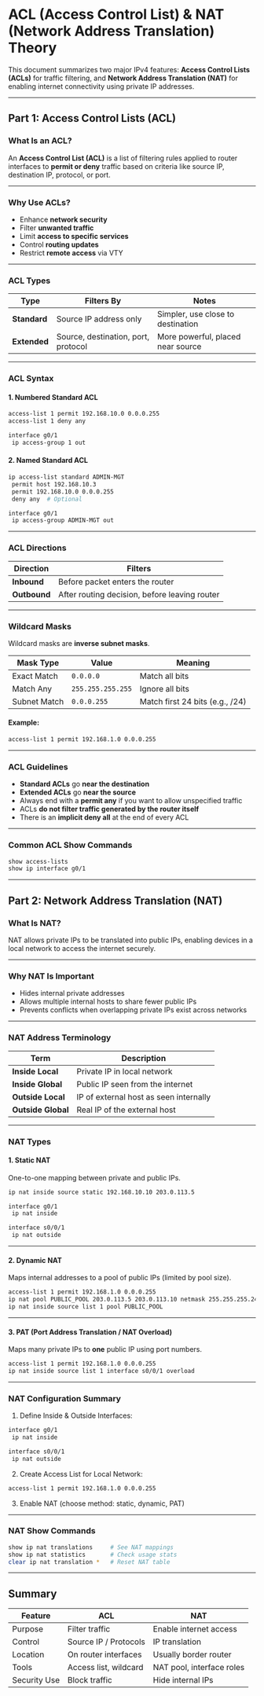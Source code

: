 # ACL (Access Control List) & NAT (Network Address Translation) Theory

This document summarizes two major IPv4 features: **Access Control Lists (ACLs)** for traffic filtering, and **Network Address Translation (NAT)** for enabling internet connectivity using private IP addresses.

---

## Part 1: Access Control Lists (ACL)

### What Is an ACL?
An **Access Control List (ACL)** is a list of filtering rules applied to router interfaces to **permit or deny** traffic based on criteria like source IP, destination IP, protocol, or port.

---

### Why Use ACLs?

- Enhance **network security**
- Filter **unwanted traffic**
- Limit **access to specific services**
- Control **routing updates**
- Restrict **remote access** via VTY

---

### ACL Types

| Type         | Filters By                      | Notes                              |
|--------------|----------------------------------|-------------------------------------|
| **Standard** | Source IP address only           | Simpler, use close to destination   |
| **Extended** | Source, destination, port, protocol | More powerful, placed near source  |

---

### ACL Syntax

#### 1. Numbered Standard ACL

```bash
access-list 1 permit 192.168.10.0 0.0.0.255
access-list 1 deny any

interface g0/1
 ip access-group 1 out
```

#### 2. Named Standard ACL

```bash
ip access-list standard ADMIN-MGT
 permit host 192.168.10.3
 permit 192.168.10.0 0.0.0.255
 deny any  # Optional

interface g0/1
 ip access-group ADMIN-MGT out
```

---

### ACL Directions

| Direction | Filters |
|-----------|---------|
| **Inbound**  | Before packet enters the router |
| **Outbound** | After routing decision, before leaving router |

---

### Wildcard Masks

Wildcard masks are **inverse subnet masks**.

| Mask Type     | Value             | Meaning                    |
|---------------|-------------------|----------------------------|
| Exact Match   | `0.0.0.0`         | Match all bits             |
| Match Any     | `255.255.255.255` | Ignore all bits            |
| Subnet Match  | `0.0.0.255`       | Match first 24 bits (e.g., /24) |

#### Example:
```bash
access-list 1 permit 192.168.1.0 0.0.0.255
```

---

### ACL Guidelines

- **Standard ACLs** go **near the destination**
- **Extended ACLs** go **near the source**
- Always end with a **permit any** if you want to allow unspecified traffic
- ACLs **do not filter traffic generated by the router itself**
- There is an **implicit deny all** at the end of every ACL

---

### Common ACL Show Commands

```bash
show access-lists
show ip interface g0/1
```

---

## Part 2: Network Address Translation (NAT)

### What Is NAT?

NAT allows private IPs to be translated into public IPs, enabling devices in a local network to access the internet securely.

---

### Why NAT Is Important

- Hides internal private addresses
- Allows multiple internal hosts to share fewer public IPs
- Prevents conflicts when overlapping private IPs exist across networks

---

### NAT Address Terminology

| Term             | Description                                  |
|------------------|----------------------------------------------|
| **Inside Local** | Private IP in local network                  |
| **Inside Global**| Public IP seen from the internet             |
| **Outside Local**| IP of external host as seen internally       |
| **Outside Global**| Real IP of the external host                |

---

### NAT Types

#### 1. **Static NAT**
One-to-one mapping between private and public IPs.

```bash
ip nat inside source static 192.168.10.10 203.0.113.5

interface g0/1
 ip nat inside

interface s0/0/1
 ip nat outside
```

---

#### 2. **Dynamic NAT**
Maps internal addresses to a pool of public IPs (limited by pool size).

```bash
access-list 1 permit 192.168.1.0 0.0.0.255
ip nat pool PUBLIC_POOL 203.0.113.5 203.0.113.10 netmask 255.255.255.248
ip nat inside source list 1 pool PUBLIC_POOL
```

---

#### 3. **PAT (Port Address Translation / NAT Overload)**
Maps many private IPs to **one** public IP using port numbers.

```bash
access-list 1 permit 192.168.1.0 0.0.0.255
ip nat inside source list 1 interface s0/0/1 overload
```

---

### NAT Configuration Summary

1. Define Inside & Outside Interfaces:
```bash
interface g0/1
 ip nat inside

interface s0/0/1
 ip nat outside
```

2. Create Access List for Local Network:
```bash
access-list 1 permit 192.168.1.0 0.0.0.255
```

3. Enable NAT (choose method: static, dynamic, PAT)

---

### NAT Show Commands

```bash
show ip nat translations     # See NAT mappings
show ip nat statistics       # Check usage stats
clear ip nat translation *   # Reset NAT table
```

---

## Summary

| Feature | ACL | NAT |
|--------|-----|-----|
| Purpose | Filter traffic | Enable internet access |
| Control | Source IP / Protocols | IP translation |
| Location | On router interfaces | Usually border router |
| Tools | Access list, wildcard | NAT pool, interface roles |
| Security Use | Block traffic | Hide internal IPs |

